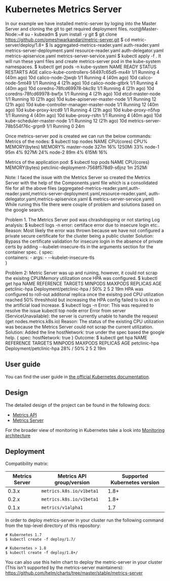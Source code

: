 # Kubernetes Metrics Server

In our example we have installed metric-server by loging into the Master Server and cloning the git to get required deployment files.
root@Master-Node:~# su - kubeadm
$ yum install -y git
$ git clone https://github.com/omeshwarkandari/metric-server.git
$ cd metric-server/deploy/1.8+
$ ls
aggregated-metrics-reader.yaml  auth-reader.yaml         metrics-server-deployment.yaml  resource-reader.yaml
auth-delegator.yaml             metrics-apiservice.yaml  metrics-server-service.yaml
$ kubectl apply -f .
It will run these yaml files and create metrics-server pod in the kube-system namespaces.
$ kubectl get pods -n kube-system
NAME                                       READY   STATUS    RESTARTS       AGE
calico-kube-controllers-58497c65d5-mx4lr   1/1     Running   4 (40m ago)    10d
calico-node-2jwqb                          1/1     Running   4 (40m ago)    10d
calico-node-5mt49                          1/1     Running   4 (21h ago)    10d
calico-node-gtbrk                          1/1     Running   4 (40m ago)    10d
coredns-78fcd69978-bkc9z                   1/1     Running   4 (21h ago)    10d
coredns-78fcd69978-bwfjx                   1/1     Running   4 (21h ago)    10d
etcd-master-node                           1/1     Running   10 (21h ago)   10d
kube-apiserver-master-node                 1/1     Running   12 (21h ago)   10d
kube-controller-manager-master-node        1/1     Running   12 (40m ago)   10d
kube-proxy-krcd9                           1/1     Running   4 (21h ago)    10d
kube-proxy-n5fvp                           1/1     Running   4 (40m ago)    10d
kube-proxy-rsltn                           1/1     Running   4 (40m ago)    10d
kube-scheduler-master-node                 1/1     Running   12 (21h ago)   10d
metrics-server-78b554f76c-grpn9            1/1     Running   0              24m

Once metrics-server pod is created we can run the below commands:
Metrics of the nodes:
$ kubectl top nodes
NAME          CPU(cores)   CPU%   MEMORY(bytes)   MEMORY%
master-node   327m         16%    1250Mi          33%
node-1        95m          4%     927Mi           24%
node-2        89m          4%     615Mi           16%

Metrics of the application pod:
$ kubectl top pods
NAME                                    CPU(cores)   MEMORY(bytes)
petclinic-deployment-7568f578d9-s6jnz   1m           252Mi

Note: I faced the issue with the Metrics Server so created the Metrics Server with the help of the Components.yaml file which is a consolidated file for all the above files
(aggregated-metrics-reader.yaml,auth-reader.yaml,metrics-server-deployment.yaml,resource-reader.yaml, auth-delegator.yaml,metrics-apiservice.yaml & metrics-server-service.yaml)
While runing this file there were couple of problem and solutions based on the google search.

Problem 1. The Metrics Server pod was chrashdopping or not starting 
Log analysis: $ kubectl logs <metrics server pod name> -n <namespace> 
error: certiface error due to insecure login etc..
Reason: Most likely the error was thrown because we have not configured a private secure certificate for the cluster being a public cluster
Solution: Bypass the certificate validation for insecure login in the absence of private certs by adding --kubelet-insecure-tls in the arguments section for the container spec.
            {
              spec:     
                containers:
                - args:
                  - --kubelet-insecure-tls  
            }
  
Problem 2: Metric Server was up and ruining, however, it could not scrap the exisitng CPU/Memory utilization once HPA was configured.
$ kubectl get hpa
      NAME                REFERENCE                TARGETS          MINPODS   MAXPODS   REPLICAS   AGE
  petclinic-hpa     Deployment/petclinic-hpa   <unknown> / 50%        2         5         2          19m
 HPA was configured to roll-out additonal replica once the exisitng pod CPU utilization reached 50% threshhold but increasing the HPA config failed to kick in on 
 the artificial load increase.
  $ kubectl logs <metrics server pod name> -n <namespace>
Error: This was required to resolve the issue kubectl top node error Error from server (ServiceUnavailable): the server is currently unable to handle the request (get nodes.metrics.k8s.io)
Reason: The status of the existing CPU utilization was <unknown> because the Metrics Server could not scrap the current utilization.
Solution: Added the line hostNetwork: true under the spec based the google help.
            {
               spec:
                 hostNetwork: true
            }
Outcome:
  $ kubectl get hpa
      NAME                REFERENCE                TARGETS          MINPODS   MAXPODS   REPLICAS   AGE
  petclinic-hpa     Deployment/petclinic-hpa       28% / 50%          2          5         2       19m

  
  
  
  
## User guide

You can find the user guide in
[the official Kubernetes documentation](https://kubernetes.io/docs/tasks/debug-application-cluster/resource-metrics-pipeline/).

## Design

The detailed design of the project can be found in the following docs:

- [Metrics API](https://github.com/kubernetes/community/blob/master/contributors/design-proposals/instrumentation/resource-metrics-api.md)
- [Metrics Server](https://github.com/kubernetes/community/blob/master/contributors/design-proposals/instrumentation/metrics-server.md)

For the broader view of monitoring in Kubernetes take a look into
[Monitoring architecture](https://github.com/kubernetes/community/blob/master/contributors/design-proposals/instrumentation/monitoring_architecture.md)

## Deployment

Compatibility matrix:

Metrics Server | Metrics API group/version | Supported Kubernetes version
---------------|---------------------------|-----------------------------
0.3.x          | `metrics.k8s.io/v1beta1`  | 1.8+
0.2.x          | `metrics.k8s.io/v1beta1`  | 1.8+
0.1.x          | `metrics/v1alpha1`        | 1.7


In order to deploy metrics-server in your cluster run the following command from
the top-level directory of this repository:

```console
# Kubernetes 1.7
$ kubectl create -f deploy/1.7/

# Kubernetes > 1.8
$ kubectl create -f deploy/1.8+/
```

You can also use this helm chart to deploy the metric-server in your cluster (This isn't supported by the metrics-server maintainers): https://github.com/helm/charts/tree/master/stable/metrics-server





